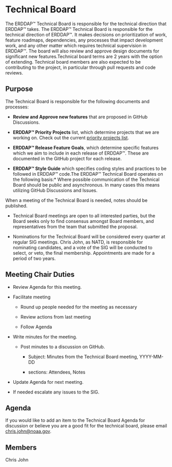 # **Technical Board**

The ERDDAP™ Technical Board is responsible for the technical direction that ERDDAP™ takes. The ERDDAP™ Technical Board is responsible for the technical direction of ERDDAP™. It makes decisions on prioritization of work, feature roadmaps, dependencies, any processes that impact development work, and any other matter which requires technical supervision in ERDDAP™. The board will also review and approve design documents for significant new features.Technical board terms are 2 years with the option of extending. Technical board members are also expected to be contributing to the project, in particular through pull requests and code reviews.

## **Purpose**

The Technical Board is responsible for the following documents and processes:

* **Review and Approve new features** that are proposed in GitHub Discussions.

* **ERDDAP™ Priority Projects** list, which determine projects that we are working on. Check out the current [priority projects list](PRIORITY_PROJECTS.md).

* **ERDDAP™ Release Feature Goals**, which determine specific features which we aim to include in each release of ERDDAP™. These are documented in the GitHub project for each release.

* **ERDDAP™ Style Guide** which specifies coding styles and practices to be followed in ERDDAP™ code.The ERDDAP™ Technical Board operates on the following basis:* Where possible communication of the Technical Board should be public and asynchronous. In many cases this means utilizing GitHub Discussions and Issues.

When a meeting of the Technical Board is needed, notes should be published.

* Technical Board meetings are open to all interested parties, but the Board seeks only to find consensus amongst Board members, and representatives from the team that submitted the proposal.

* Nominations for the Technical Board will be considered every quarter at regular SIG meetings. Chris John, as NATD, is responsible for nominating candidates, and a vote of the SIG will be conducted to select, or veto, the final membership. Appointments are made for a period of two years.

## **Meeting Chair Duties**

- Review Agenda for this meeting.

- Facilitate meeting

  - Round up people needed for the meeting as necessary

  - Review actions from last meeting

  - Follow Agenda

- Write minutes for the meeting.

  - Post minutes to a discussion on GitHub.

    - Subject: Minutes from the Technical Board meeting, YYYY-MM-DD

    - sections: Attendees, Notes

- Update Agenda for next meeting.

- If needed escalate any issues to the SIG.

## Agenda

If you would like to add an item to the Technical Board Agenda for discussion or believe you are a good fit for the technical board, please email [chris.john@noaa.gov](mailto:chris.john@noaa.gov).

## Members

Chris John
